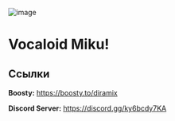 ![image](https://github.com/user-attachments/assets/c9664ba8-4cf5-49ad-9031-f10e6a0a3028)

# Vocaloid Miku!

## Ссылки
**Boosty:** https://boosty.to/diramix

**Discord Server:** https://discord.gg/ky6bcdy7KA
